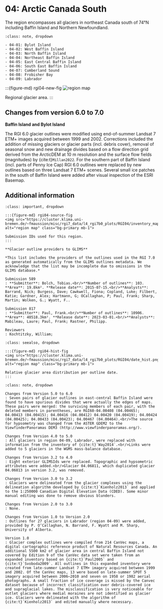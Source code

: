 # 04: Arctic Canada South

The region encompasses all glaciers in northeast Canada south of 74°N including Baffin Island and Northern Newfoundland. 

```{admonition} Subregions
:class: note, dropdown

- 04-01: Bylot Island
- 04-02: West Baffin Island
- 04-03: North Baffin Island
- 04-04: Northeast Baffin Island
- 04-05: East Central Baffin Island
- 04-06: South East Baffin Island
- 04-07: Cumberland Sound
- 04-08: Frobisher Bay
- 04-09: Labrador

```

:::{figure-md} rgi04-new-fig
<img src="https://cluster.klima.uni-bremen.de/~fmaussion/misc/rgi7_data/l4_rgi7b0_plots/RGI04/isrgi6_map.jpeg" alt="region map" class="bg-primary mb-1">

Regional glacier area.
:::

## Changes from version 6.0 to 7.0

**Baffin Island and Bylot Island**

The RGI 6.0 glacier outlines were modified using end-of-summer Landsat 7 ETM+ images acquired between 1999 and 2002. Corrections included the addition of missing glaciers or glacier parts (incl. debris cover), removal of seasonal snow and new drainage divides based on a flow direction grid derived from the ArcticDEM at 10 m resolution and the surface flow fields (magnitudes) by {cite:t}`Millan2022`. For the southern part of Baffin Island (incl. parts of Penny Ice Cap) RGI 6.0 outlines were replaced by new outlines based on three Landsat 7 ETM+ scenes. Several small ice patches in the south of Baffin Island were added after visual inspection of the ESRI Basemap.


## Additional information 

```{admonition} Data sources and analysts
:class: important, dropdown

:::{figure-md} rgi04-source-fig
<img src="https://cluster.klima.uni-bremen.de/~fmaussion/misc/rgi7_data/l4_rgi7b0_plots/RGI04/inventory_map.jpeg" alt="region map" class="bg-primary mb-1">

Submission IDs used for this region.
:::

**Glacier outline providers to GLIMS**

*This list includes the providers of the outlines used in the RGI 7.0 as generated automatically from the GLIMS outlines metadata. We acknowledge that the list may be incomplete due to omissions in the GLIMS database.*

Submission 589
: **Submitter**: Bolch, Tobias.<br/>**Number of outlines**: 103. **Area**: 19.8km². **Release date**: 2015-07-15.<br/>**Analysts**: Barrand, Nick; Burgess, Dave; Cawkwell, Fiona; Copland, Luke; Filbert, Katie; Gardner, Alex; Hartmann, G; OCallaghan, P; Paul, Frank; Sharp, Martin; Wolken, G.; Wyatt, F..

Submission 817
: **Submitter**: Paul, Frank.<br/>**Number of outlines**: 10906. **Area**: 40518.3km². **Release date**: 2023-03-01.<br/>**Analysts**: Mabileau, Laure; Paul, Frank; Rastner, Philipp.

Reviewers
: Kochtitzky, William;

```

```{admonition} Outlines date distribution
:class: seealso, dropdown

:::{figure-md} rgi04-hist-fig
<img src="https://cluster.klima.uni-bremen.de/~fmaussion/misc/rgi7_data/l4_rgi7b0_plots/RGI04/date_hist.png" alt="region map" class="bg-primary mb-1">

Relative glacier area distribution per outline date.
:::

```

```{admonition} Version history
:class: note, dropdown

Changes from Version 5.0 to 6.0
: Seven pairs of glacier outlines in east-central Baffin Island were found to have spurious divides that were actually the edges of maps. These pairs were merged: the surviving members of each pair, with the deleted members in parentheses, are RGI60-04.00408 (04.00465); 04.00413 (04.00415); 04.00416 (04.00412) 04.00420 (04.00419); 04.00424 (04.00425); 04.00433 (04.00423); 04.00467 (04.00464).<br/>The source for hypsometry was changed from the ASTER GDEM2 to the ViewfinderPanoramas DEM3 (http://www.viewfinderpanoramas.org/).

Changes from Version 4.0 to 5.0
: All glaciers in region 04-09, Labrador, were replaced with information from the inventory of {cite:t}`Way2014`.<br/>Links were added to 5 glaciers in the WGMS mass-balance database.

Changes from Version 3.2 to 4.0
: Eight exterior GLIMSIds were replaced. Topographic and hypsometric attributes were added.<br/>Glacier 04.06811, which duplicated glacier 04.06813 in version 3.2, was removed.

Changes from Version 3.0 to 3.2
: Glaciers were delineated from the glacier complexes using the delineation algorithm developed by {cite:t}`Kienholz2013` and applied to the 1:250000 Canadian Digital Elevation Data (CDED). Some minor manual editing was done to remove obvious blunders.

Changes from Version 2.0 to 3.0
: None.

Changes from Version 1.0 to Version 2.0
: Outlines for 27 glaciers in Labrador (region 04-09) were added, provided by P. O’Callaghan, N. Barrand, F. Wyatt and M. Sharp, University of Alberta.

Version 1.0
: Glacier complex outlines were compiled from 214 CanVec maps, a digital cartographic reference product of Natural Resources Canada. An additional 5500 km2 of glacier area in central Baffin Island not covered by Edition 9 of the CanVec data set were taken from an expanded inventory based on {cite:t}`Paul2005` and {cite:t}`Svoboda2009`. All outlines in this expanded inventory were created from late-summer Landsat 7 ETM+ imagery acquired between 1999 and 2002. Of the CanVec maps, 13 were based on late-summer SPOT 5 imagery acquired between 2006–2010 and seven on 1958 or 1982 aerial photographs. A small fraction of ice coverage is missed by the Canvec dataset because of incorrect classification over debris-covered ice and supraglacial lakes. The misclassification is very noticeable for outlet glaciers where medial moraines are not identified as glacier ice. Glaciers were delineated with the algorithm of {cite:t}`Kienholz2013` and edited manually where necessary.

```